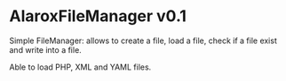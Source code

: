 AlaroxFileManager v0.1
=================


Simple FileManager: allows to create a file, load a file, check if a file exist and write into a file.

Able to load PHP, XML and YAML files.